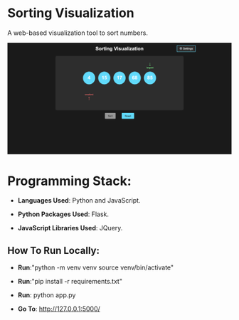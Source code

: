 # Sorting Visualization

A web-based visualization tool to sort numbers.

![Image Tests Tests](https://raw.githubusercontent.com/al11588/sortingvisualization/master/Sorting.png)

# Programming Stack: 


*	**Languages Used**: Python and JavaScript.

*	**Python Packages Used**: Flask.

*	**JavaScript Libraries Used**: JQuery.



## How To Run Locally:

* 	**Run**:"python -m venv venv source venv/bin/activate" 

* 	**Run**:"pip install -r requirements.txt"

* 	**Run**: python app.py

* 	**Go To**: http://127.0.0.1:5000/ 
